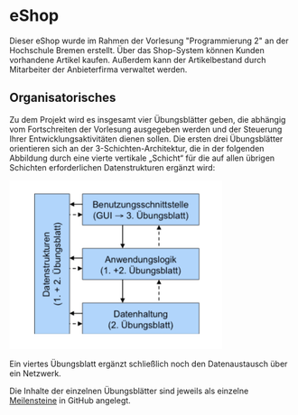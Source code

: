 # eShop
Dieser eShop wurde im Rahmen der Vorlesung "Programmierung 2" an der Hochschule Bremen erstellt.
Über das Shop-System können Kunden vorhandene Artikel kaufen. Außerdem kann der Artikelbestand durch Mitarbeiter der Anbieterfirma verwaltet werden.

## Organisatorisches
Zu dem Projekt wird es insgesamt vier Übungsblätter geben, die abhängig vom Fortschreiten der Vorlesung ausgegeben werden und der Steuerung Ihrer Entwicklungsaktivitäten dienen sollen.
Die ersten drei Übungsblätter orientieren sich an der 3-Schichten-Architektur, die in der folgenden Abbildung durch eine vierte vertikale „Schicht“ für die auf allen übrigen Schichten erforderlichen Datenstrukturen ergänzt wird:

<img src="img%2Fimg-1.png" height="300">

Ein viertes Übungsblatt ergänzt schließlich noch den Datenaustausch über ein Netzwerk.

Die Inhalte der einzelnen Übungsblätter sind jeweils als einzelne [Meilensteine](https://github.com/kaja1998/e-shop/milestones "Meilensteine") in GitHub angelegt.